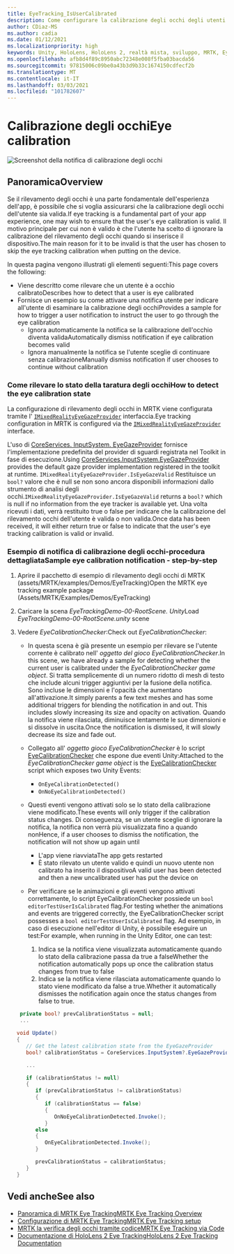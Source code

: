 ```yaml
---
title: EyeTracking_IsUserCalibrated
description: Come configurare la calibrazione degli occhi degli utenti in MRTK
author: CDiaz-MS
ms.author: cadia
ms.date: 01/12/2021
ms.localizationpriority: high
keywords: Unity, HoloLens, HoloLens 2, realtà mista, sviluppo, MRTK, EyeTracking, calibrazione,
ms.openlocfilehash: afb8d4f89c8950abc72348e008f5fba03bacda56
ms.sourcegitcommit: 97815006c09be0a43b3d9b33c1674150cdfecf2b
ms.translationtype: MT
ms.contentlocale: it-IT
ms.lasthandoff: 03/03/2021
ms.locfileid: "101782607"
---
```

# <a name="eye-calibration"></a><span data-ttu-id="fd196-104">Calibrazione degli occhi</span><span class="sxs-lookup"><span data-stu-id="fd196-104">Eye calibration</span></span>

![Screenshot della notifica di calibrazione degli occhi](../../images/eye-tracking/mrtk_et_calibration_notification_example.jpg)

## <a name="overview"></a><span data-ttu-id="fd196-106">Panoramica</span><span class="sxs-lookup"><span data-stu-id="fd196-106">Overview</span></span>

<span data-ttu-id="fd196-107">Se il rilevamento degli occhi è una parte fondamentale dell'esperienza dell'app, è possibile che si voglia assicurarsi che la calibrazione degli occhi dell'utente sia valida.</span><span class="sxs-lookup"><span data-stu-id="fd196-107">If eye tracking is a fundamental part of your app experience, one may wish to ensure that the user's eye calibration is valid.</span></span>
<span data-ttu-id="fd196-108">Il motivo principale per cui non è valido è che l'utente ha scelto di ignorare la calibrazione del rilevamento degli occhi quando si inserisce il dispositivo.</span><span class="sxs-lookup"><span data-stu-id="fd196-108">The main reason for it to be invalid is that the user has chosen to skip the eye tracking calibration when putting on the device.</span></span>

<span data-ttu-id="fd196-109">In questa pagina vengono illustrati gli elementi seguenti:</span><span class="sxs-lookup"><span data-stu-id="fd196-109">This page covers the following:</span></span>

- <span data-ttu-id="fd196-110">Viene descritto come rilevare che un utente è a occhio calibrato</span><span class="sxs-lookup"><span data-stu-id="fd196-110">Describes how to detect that a user is eye calibrated</span></span>
- <span data-ttu-id="fd196-111">Fornisce un esempio su come attivare una notifica utente per indicare all'utente di esaminare la calibrazione degli occhi</span><span class="sxs-lookup"><span data-stu-id="fd196-111">Provides a sample for how to trigger a user notification to instruct the user to go through the eye calibration</span></span>
  - <span data-ttu-id="fd196-112">Ignora automaticamente la notifica se la calibrazione dell'occhio diventa valida</span><span class="sxs-lookup"><span data-stu-id="fd196-112">Automatically dismiss notification if eye calibration becomes valid</span></span>
  - <span data-ttu-id="fd196-113">Ignora manualmente la notifica se l'utente sceglie di continuare senza calibrazione</span><span class="sxs-lookup"><span data-stu-id="fd196-113">Manually dismiss notification if user chooses to continue without calibration</span></span>

### <a name="how-to-detect-the-eye-calibration-state"></a><span data-ttu-id="fd196-114">Come rilevare lo stato della taratura degli occhi</span><span class="sxs-lookup"><span data-stu-id="fd196-114">How to detect the eye calibration state</span></span>

<span data-ttu-id="fd196-115">La configurazione di rilevamento degli occhi in MRTK viene configurata tramite l' [`IMixedRealityEyeGazeProvider`](xref:Microsoft.MixedReality.Toolkit.Input.IMixedRealityEyeGazeProvider) interfaccia.</span><span class="sxs-lookup"><span data-stu-id="fd196-115">Eye tracking configuration in MRTK is configured via the [`IMixedRealityEyeGazeProvider`](xref:Microsoft.MixedReality.Toolkit.Input.IMixedRealityEyeGazeProvider) interface.</span></span>

<span data-ttu-id="fd196-116">L'uso di [CoreServices. InputSystem. EyeGazeProvider](eye-tracking-eye-gaze-provider.md) fornisce l'implementazione predefinita del provider di sguardi registrata nel Toolkit in fase di esecuzione.</span><span class="sxs-lookup"><span data-stu-id="fd196-116">Using [CoreServices.InputSystem.EyeGazeProvider](eye-tracking-eye-gaze-provider.md) provides the default gaze provider implementation registered in the toolkit at runtime.</span></span> <span data-ttu-id="fd196-117">`IMixedRealityEyeGazeProvider.IsEyeGazeValid` Restituisce un `bool?` valore che è null se non sono ancora disponibili informazioni dallo strumento di analisi degli occhi.</span><span class="sxs-lookup"><span data-stu-id="fd196-117">`IMixedRealityEyeGazeProvider.IsEyeGazeValid` returns a `bool?` which is null if no information from the eye tracker is available yet.</span></span>
<span data-ttu-id="fd196-118">Una volta ricevuti i dati, verrà restituito true o false per indicare che la calibrazione del rilevamento occhi dell'utente è valida o non valida.</span><span class="sxs-lookup"><span data-stu-id="fd196-118">Once data has been received, it will either return true or false to indicate that the user's eye tracking calibration is valid or invalid.</span></span>

### <a name="sample-eye-calibration-notification---step-by-step"></a><span data-ttu-id="fd196-119">Esempio di notifica di calibrazione degli occhi-procedura dettagliata</span><span class="sxs-lookup"><span data-stu-id="fd196-119">Sample eye calibration notification - step-by-step</span></span>

1. <span data-ttu-id="fd196-120">Aprire il pacchetto di esempio di rilevamento degli occhi di MRTK (assets/MRTK/examples/Demos/EyeTracking)</span><span class="sxs-lookup"><span data-stu-id="fd196-120">Open the MRTK eye tracking example package (Assets/MRTK/Examples/Demos/EyeTracking)</span></span>

2. <span data-ttu-id="fd196-121">Caricare la scena _EyeTrackingDemo-00-RootScene. Unity_</span><span class="sxs-lookup"><span data-stu-id="fd196-121">Load _EyeTrackingDemo-00-RootScene.unity_ scene</span></span>

3. <span data-ttu-id="fd196-122">Vedere _EyeCalibrationChecker_:</span><span class="sxs-lookup"><span data-stu-id="fd196-122">Check out _EyeCalibrationChecker_:</span></span>
   - <span data-ttu-id="fd196-123">In questa scena è già presente un esempio per rilevare se l'utente corrente è calibrato nell' *oggetto del gioco _EyeCalibrationChecker_*.</span><span class="sxs-lookup"><span data-stu-id="fd196-123">In this scene, we have already a sample for detecting whether the current user is calibrated under the *_EyeCalibrationChecker_ game object*.</span></span>
<span data-ttu-id="fd196-124">Si tratta semplicemente di un numero ridotto di mesh di testo che include alcuni trigger aggiuntivi per la fusione della notifica. Sono incluse le dimensioni e l'opacità che aumentano all'attivazione.</span><span class="sxs-lookup"><span data-stu-id="fd196-124">It simply parents a few text meshes and has some additional triggers for blending the notification in and out. This includes slowly increasing its size and opacity on activation.</span></span>
<span data-ttu-id="fd196-125">Quando la notifica viene rilasciata, diminuisce lentamente le sue dimensioni e si dissolve in uscita.</span><span class="sxs-lookup"><span data-stu-id="fd196-125">Once the notification is dismissed, it will slowly decrease its size and fade out.</span></span>

   - <span data-ttu-id="fd196-126">Collegato all' *oggetto gioco _EyeCalibrationChecker_* è lo script [EyeCalibrationChecker](xref:Microsoft.MixedReality.Toolkit.Examples.Demos.EyeTracking.EyeCalibrationChecker) che espone due eventi Unity:</span><span class="sxs-lookup"><span data-stu-id="fd196-126">Attached to the *_EyeCalibrationChecker_ game object* is the [EyeCalibrationChecker](xref:Microsoft.MixedReality.Toolkit.Examples.Demos.EyeTracking.EyeCalibrationChecker) script which exposes two Unity Events:</span></span>
      - `OnEyeCalibrationDetected()`
      - `OnNoEyeCalibrationDetected()`

   - <span data-ttu-id="fd196-127">Questi eventi vengono attivati solo se lo stato della calibrazione viene modificato.</span><span class="sxs-lookup"><span data-stu-id="fd196-127">These events will only trigger if the calibration status changes.</span></span> <span data-ttu-id="fd196-128">Di conseguenza, se un utente sceglie di ignorare la notifica, la notifica non verrà più visualizzata fino a quando non</span><span class="sxs-lookup"><span data-stu-id="fd196-128">Hence, if a user chooses to dismiss the notification, the notification will not show up again until</span></span>
      - <span data-ttu-id="fd196-129">L'app viene riavviata</span><span class="sxs-lookup"><span data-stu-id="fd196-129">The app gets restarted</span></span>
      - <span data-ttu-id="fd196-130">È stato rilevato un utente valido e quindi un nuovo utente non calibrato ha inserito il dispositivo</span><span class="sxs-lookup"><span data-stu-id="fd196-130">A valid user has been detected and then a new uncalibrated user has put the device on</span></span>

   - <span data-ttu-id="fd196-131">Per verificare se le animazioni e gli eventi vengono attivati correttamente, lo script EyeCalibrationChecker possiede un `bool editorTestUserIsCalibrated` flag.</span><span class="sxs-lookup"><span data-stu-id="fd196-131">For testing whether the animations and events are triggered correctly, the EyeCalibrationChecker script possesses a `bool editorTestUserIsCalibrated` flag.</span></span> <span data-ttu-id="fd196-132">Ad esempio, in caso di esecuzione nell'editor di Unity, è possibile eseguire un test:</span><span class="sxs-lookup"><span data-stu-id="fd196-132">For example, when running in the Unity Editor, one can test:</span></span>
      1. <span data-ttu-id="fd196-133">Indica se la notifica viene visualizzata automaticamente quando lo stato della calibrazione passa da true a false</span><span class="sxs-lookup"><span data-stu-id="fd196-133">Whether the notification automatically pops up once the calibration status changes from true to false</span></span>
      1. <span data-ttu-id="fd196-134">Indica se la notifica viene rilasciata automaticamente quando lo stato viene modificato da false a true.</span><span class="sxs-lookup"><span data-stu-id="fd196-134">Whether it automatically dismisses the notification again once the status changes from false to true.</span></span>

```c#
    private bool? prevCalibrationStatus = null;
    ...

   void Update()
   {
      // Get the latest calibration state from the EyeGazeProvider
      bool? calibrationStatus = CoreServices.InputSystem?.EyeGazeProvider?.IsEyeCalibrationValid;

      ...

      if (calibrationStatus != null)
      {
         if (prevCalibrationStatus != calibrationStatus)
         {
            if (calibrationStatus == false)
            {
               OnNoEyeCalibrationDetected.Invoke();
            }
         else
         {
            OnEyeCalibrationDetected.Invoke();
         }

         prevCalibrationStatus = calibrationStatus;
      }
   }
```

## <a name="see-also"></a><span data-ttu-id="fd196-135">Vedi anche</span><span class="sxs-lookup"><span data-stu-id="fd196-135">See also</span></span>

- [<span data-ttu-id="fd196-136">Panoramica di MRTK Eye Tracking</span><span class="sxs-lookup"><span data-stu-id="fd196-136">MRTK Eye Tracking Overview</span></span>](eye-tracking-main.md)
- [<span data-ttu-id="fd196-137">Configurazione di MRTK Eye Tracking</span><span class="sxs-lookup"><span data-stu-id="fd196-137">MRTK Eye Tracking setup</span></span>](eye-tracking-basic-setup.md)
- [<span data-ttu-id="fd196-138">MRTK la verifica degli occhi tramite codice</span><span class="sxs-lookup"><span data-stu-id="fd196-138">MRTK Eye Tracking via Code</span></span>](eye-tracking-eye-gaze-provider.md)
- [<span data-ttu-id="fd196-139">Documentazione di HoloLens 2 Eye Tracking</span><span class="sxs-lookup"><span data-stu-id="fd196-139">HoloLens 2 Eye Tracking Documentation</span></span>](https://docs.microsoft.com/windows/mixed-reality/eye-tracking)
